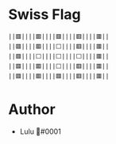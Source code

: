# Swiss Flag

```
||🟥||||🟥||||🟥||||🟥||||🟥||
||🟥||||🟥||||⬜||||🟥||||🟥||
||🟥||||⬜||||⬜||||⬜||||🟥||
||🟥||||🟥||||⬜||||🟥||||🟥||
||🟥||||🟥||||🟥||||🟥||||🟥||
```

# Author

- Lulu 🍉#0001